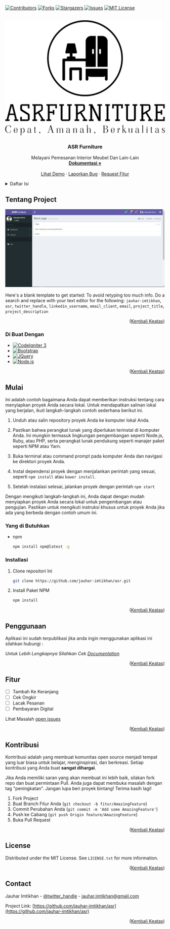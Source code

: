 <a name="readme-top"></a>

[![Contributors][contributors-shield]][contributors-url]
[![Forks][forks-shield]][forks-url]
[![Stargazers][stars-shield]][stars-url]
[![Issues][issues-shield]][issues-url]
[![MIT License][license-shield]][license-url]

<!-- PROJECT LOGO -->
<br />
<div align="center">
  <a href="https://github.com/jauhar-imtikhan/asr">
    <img src="assets/images/logo-black.png" alt="Logo">
  </a>

<h3 align="center">ASR Furniture</h3>

  <p align="center">
    Melayani Pemesanan Interior Meubel Dan Lain-Lain
    <br />
    <a href="https://github.com/jauhar-imtikhan/asr"><strong>Dokumentasi »</strong></a>
    <br />
    <br />
    <a href="https://github.com/jauhar-imtikhan/asr">Lihat Demo</a>
    ·
    <a href="https://github.com/jauhar-imtikhan/asr/issues">Laporkan Bug</a>
    ·
    <a href="https://github.com/jauhar-imtikhan/asr/issues">Request Fitur</a>
  </p>
</div>

<!-- TABLE OF CONTENTS -->
<details>
  <summary>Daftar Isi</summary>
  <ol>
    <li>
      <a href="#about-the-project">Tentang Project</a>
      <ul>
        <li><a href="#built-with">Di Buat Dengan</a></li>
      </ul>
    </li>
    <li>
      <a href="#getting-started">Mulai</a>
      <ul>
        <li><a href="#prerequisites">Yang Di Butuhkan</a></li>
        <li><a href="#installation">Instalasi</a></li>
      </ul>
    </li>
    <li><a href="#usage">Penggunaan</a></li>
    <li><a href="#fitur">Fitur</a></li>
    <li><a href="#contributing">Kontribusi</a></li>
    <li><a href="#license">License</a></li>
    <li><a href="#contact">Contact</a></li>
  
  </ol>
</details>

<!-- ABOUT THE PROJECT -->

## Tentang Project

[![Product Name Screen Shot][product-screenshot]](https://example.com)

Here's a blank template to get started: To avoid retyping too much info. Do a search and replace with your text editor for the following: `jauhar-imtikhan`, `asr`, `twitter_handle`, `linkedin_username`, `email_client`, `email`, `project_title`, `project_description`

<p align="right">(<a href="#readme-top">Kembali Keatas</a>)</p>

### Di Buat Dengan

- [![CodeIgniter 3](https://img.shields.io/badge/CodeIgniter-3-blue?style=for-the-badge&logo=codeigniter)](https://codeigniter.com/)
- [![Bootstrap][Bootstrap.com]][Bootstrap-url]
- [![JQuery][JQuery.com]][JQuery-url]
- [![Node.js](https://img.shields.io/badge/Node.js-14.x-green?style=for-the-badge&logo=node.js)](https://nodejs.org/)

<p align="right">(<a href="#readme-top">Kembali Keatas</a>)</p>

<!-- GETTING STARTED -->

## Mulai

Ini adalah contoh bagaimana Anda dapat memberikan instruksi tentang cara menyiapkan proyek Anda secara lokal. Untuk mendapatkan salinan lokal yang berjalan, ikuti langkah-langkah contoh sederhana berikut ini.

1. Unduh atau salin repository proyek Anda ke komputer lokal Anda.

2. Pastikan bahwa perangkat lunak yang diperlukan terinstal di komputer Anda. Ini mungkin termasuk lingkungan pengembangan seperti Node.js, Ruby, atau PHP, serta perangkat lunak pendukung seperti manajer paket seperti NPM atau Yarn.

3. Buka terminal atau command prompt pada komputer Anda dan navigasi ke direktori proyek Anda.

4. Instal dependensi proyek dengan menjalankan perintah yang sesuai, seperti `npm install` atau `bower install`.

5. Setelah instalasi selesai, jalankan proyek dengan perintah `npm start`

Dengan mengikuti langkah-langkah ini, Anda dapat dengan mudah menyiapkan proyek Anda secara lokal untuk pengembangan atau pengujian. Pastikan untuk mengikuti instruksi khusus untuk proyek Anda jika ada yang berbeda dengan contoh umum ini.

### Yang di Butuhkan

- npm
  ```sh
  npm install npm@latest -g
  ```

### Installasi

1. Clone repositori Ini
   ```sh
   git clone https://github.com/jauhar-imtikhan/asr.git
   ```
2. Install Paket NPM
   ```sh
   npm install
   ```

<p align="right">(<a href="#readme-top">Kembali Keatas</a>)</p>

<!-- USAGE EXAMPLES -->

## Penggunaan

Aplikasi ini sudah terpublikasi jika anda ingin menggunakan aplikasi ini silahkan hubungi :

_Untuk Lebih Lengkapnya Silahkan Cek [Documentation](https://example.com)_

<p align="right">(<a href="#readme-top">Kembali Keatas</a>)</p>

<!-- ROADMAP -->

## Fitur

- [ ] Tambah Ke Keranjang
- [ ] Cek Ongkir
- [ ] Lacak Pesanan
- [ ] Pembayaran Digital

Lihat Masalah [open issues](https://github.com/jauhar-imtikhan/asr/issues)

<p align="right">(<a href="#readme-top">Kembali Keatas</a>)</p>

<!-- CONTRIBUTING -->

## Kontribusi

Kontribusi adalah yang membuat komunitas open source menjadi tempat yang luar biasa untuk belajar, menginspirasi, dan berkreasi. Setiap kontribusi yang Anda buat **sangat dihargai**.

Jika Anda memiliki saran yang akan membuat ini lebih baik, silakan fork repo dan buat permintaan Pull. Anda juga dapat membuka masalah dengan tag "peningkatan".
Jangan lupa beri proyek bintang! Terima kasih lagi!

1. Fork Project
2. Buat Branch Fitur Anda (`git checkout -b fitur/AmazingFeature`)
3. Commit Perubahan Anda (`git commit -m 'Add some AmazingFeature'`)
4. Push ke Cabang (`git push Origin feature/AmazingFeature`)
5. Buka Pull Request

<p align="right">(<a href="#readme-top">Kembali Keatas</a>)</p>

<!-- LICENSE -->

## License

Distributed under the MIT License. See `LICENSE.txt` for more information.

<p align="right">(<a href="#readme-top">Kembali Keatas</a>)</p>

<!-- CONTACT -->

## Contact

Jauhar Imtikhan - [@twitter_handle](https://twitter.com/twitter_handle) - jauhar.imtikhan@gmail.com

Project Link: [https://github.com/jauhar-imtikhan/asr](https://github.com/jauhar-imtikhan/asr)

<p align="right">(<a href="#readme-top">Kembali Keatas</a>)</p>

<!-- ACKNOWLEDGMENTS -->

<!-- MARKDOWN LINKS & IMAGES -->
<!-- https://www.markdownguide.org/basic-syntax/#reference-style-links -->

[contributors-shield]: https://img.shields.io/github/contributors/jauhar-imtikhan/asr.svg?style=for-the-badge
[contributors-url]: https://github.com/jauhar-imtikhan/asr/graphs/contributors
[forks-shield]: https://img.shields.io/github/forks/jauhar-imtikhan/asr.svg?style=for-the-badge
[forks-url]: https://github.com/jauhar-imtikhan/asr/network/members
[stars-shield]: https://img.shields.io/github/stars/jauhar-imtikhan/asr.svg?style=for-the-badge
[stars-url]: https://github.com/jauhar-imtikhan/asr/stargazers
[issues-shield]: https://img.shields.io/github/issues/jauhar-imtikhan/asr.svg?style=for-the-badge
[issues-url]: https://github.com/jauhar-imtikhan/asr/issues
[license-shield]: https://img.shields.io/github/license/jauhar-imtikhan/asr.svg?style=for-the-badge
[license-url]: https://github.com/jauhar-imtikhan/asr/blob/master/LICENSE.txt
[linkedin-shield]: https://img.shields.io/badge/-LinkedIn-black.svg?style=for-the-badge&logo=linkedin&colorB=555
[linkedin-url]: https://linkedin.com/in/linkedin_username
[product-screenshot]: assets/images/2.png
[Ci-url]: https://img.shields.io/badge/next.js-000000?style=for-the-badge&logo=nextdotjs&logoColor=white
[React.js]: https://img.shields.io/badge/React-20232A?style=for-the-badge&logo=react&logoColor=61DAFB
[React-url]: https://reactjs.org/
[Vue.js]: https://img.shields.io/badge/Vue.js-35495E?style=for-the-badge&logo=vuedotjs&logoColor=4FC08D
[Vue-url]: https://vuejs.org/
[Angular.io]: https://img.shields.io/badge/Angular-DD0031?style=for-the-badge&logo=angular&logoColor=white
[Angular-url]: https://angular.io/
[Svelte.dev]: https://img.shields.io/badge/Svelte-4A4A55?style=for-the-badge&logo=svelte&logoColor=FF3E00
[Svelte-url]: https://svelte.dev/
[Laravel.com]: https://img.shields.io/badge/Laravel-FF2D20?style=for-the-badge&logo=laravel&logoColor=white
[Laravel-url]: https://laravel.com
[Bootstrap.com]: https://img.shields.io/badge/Bootstrap-563D7C?style=for-the-badge&logo=bootstrap&logoColor=white
[Bootstrap-url]: https://getbootstrap.com
[JQuery.com]: https://img.shields.io/badge/jQuery-0769AD?style=for-the-badge&logo=jquery&logoColor=white
[JQuery-url]: https://jquery.com
